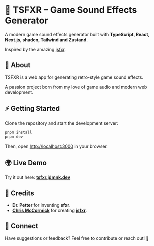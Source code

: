# 🎵 TSFXR – Game Sound Effects Generator

A modern game sound effects generator built with **TypeScript, React, Next.js, shadcn, Tailwind and Zustand**.

Inspired by the amazing [jsfxr](https://github.com/chr15m/jsfxr).

## 🚀 About

TSFXR is a web app for generating retro-style game sound effects.

A passion project born from my love of game audio and modern web development.

## ⚡ Getting Started

Clone the repository and start the development server:

```bash
pnpm install
pnpm dev
```

Then, open [http://localhost:3000](http://localhost:3000) in your browser.

## 🌍 Live Demo

Try it out here: **[tsfxr.jdmnk.dev](https://tsfxr.jdmnk.dev)**

## 🙏 Credits

- **Dr. Petter** for inventing **sfxr**.
- **[Chris McCormick](https://github.com/chr15m)** for creating **[jsfxr](https://github.com/chr15m/jsfxr)**.

## 🔗 Connect

Have suggestions or feedback? Feel free to contribute or reach out! 🚀
